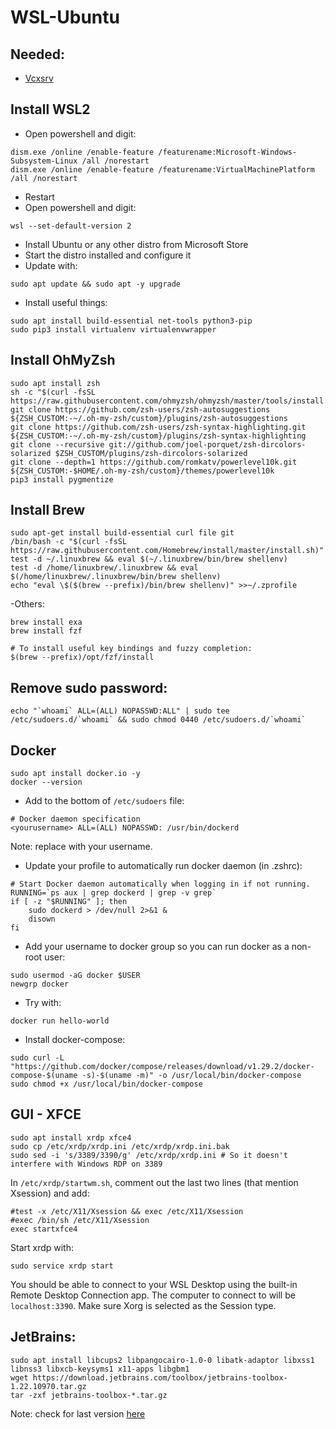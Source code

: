 # WSL-Ubuntu

## Needed:
- [Vcxsrv](https://sourceforge.net/projects/vcxsrv/)

## Install WSL2
- Open powershell and digit:
```
dism.exe /online /enable-feature /featurename:Microsoft-Windows-Subsystem-Linux /all /norestart
dism.exe /online /enable-feature /featurename:VirtualMachinePlatform /all /norestart
```
- Restart
- Open powershell and digit:
```
wsl --set-default-version 2
```
- Install Ubuntu or any other distro from Microsoft Store
- Start the distro installed and configure it
- Update with:
```
sudo apt update && sudo apt -y upgrade
```
- Install useful things:
```
sudo apt install build-essential net-tools python3-pip
sudo pip3 install virtualenv virtualenvwrapper
```

## Install OhMyZsh
```
sudo apt install zsh
sh -c "$(curl -fsSL https://raw.githubusercontent.com/ohmyzsh/ohmyzsh/master/tools/install.sh)"
git clone https://github.com/zsh-users/zsh-autosuggestions ${ZSH_CUSTOM:-~/.oh-my-zsh/custom}/plugins/zsh-autosuggestions
git clone https://github.com/zsh-users/zsh-syntax-highlighting.git ${ZSH_CUSTOM:-~/.oh-my-zsh/custom}/plugins/zsh-syntax-highlighting
git clone --recursive git://github.com/joel-porquet/zsh-dircolors-solarized $ZSH_CUSTOM/plugins/zsh-dircolors-solarized
git clone --depth=1 https://github.com/romkatv/powerlevel10k.git ${ZSH_CUSTOM:-$HOME/.oh-my-zsh/custom}/themes/powerlevel10k
pip3 install pygmentize
```

## Install Brew
```
sudo apt-get install build-essential curl file git
/bin/bash -c "$(curl -fsSL https://raw.githubusercontent.com/Homebrew/install/master/install.sh)"
test -d ~/.linuxbrew && eval $(~/.linuxbrew/bin/brew shellenv)
test -d /home/linuxbrew/.linuxbrew && eval $(/home/linuxbrew/.linuxbrew/bin/brew shellenv)
echo "eval \$($(brew --prefix)/bin/brew shellenv)" >>~/.zprofile
```
-Others:
```
brew install exa
brew install fzf

# To install useful key bindings and fuzzy completion:
$(brew --prefix)/opt/fzf/install
```

## Remove sudo password:
```
echo "`whoami` ALL=(ALL) NOPASSWD:ALL" | sudo tee /etc/sudoers.d/`whoami` && sudo chmod 0440 /etc/sudoers.d/`whoami`
```

## Docker
```
sudo apt install docker.io -y
docker --version
```
- Add to the bottom of `/etc/sudoers` file:
```
# Docker daemon specification
<yourusername> ALL=(ALL) NOPASSWD: /usr/bin/dockerd
```
Note: replace <yourusername> with your username.
- Update your profile to automatically run docker daemon (in .zshrc):
```
# Start Docker daemon automatically when logging in if not running.
RUNNING=`ps aux | grep dockerd | grep -v grep`
if [ -z "$RUNNING" ]; then
    sudo dockerd > /dev/null 2>&1 &
    disown
fi
```
- Add your username to docker group so you can run docker as a non-root user:
```
sudo usermod -aG docker $USER
newgrp docker
```
- Try with:
```
docker run hello-world
```
- Install docker-compose:
```
sudo curl -L "https://github.com/docker/compose/releases/download/v1.29.2/docker-compose-$(uname -s)-$(uname -m)" -o /usr/local/bin/docker-compose
sudo chmod +x /usr/local/bin/docker-compose
```
  
## GUI - XFCE
```
sudo apt install xrdp xfce4
sudo cp /etc/xrdp/xrdp.ini /etc/xrdp/xrdp.ini.bak
sudo sed -i 's/3389/3390/g' /etc/xrdp/xrdp.ini # So it doesn't interfere with Windows RDP on 3389
```
In `/etc/xrdp/startwm.sh`, comment out the last two lines (that mention Xsession) and add:
```
#test -x /etc/X11/Xsession && exec /etc/X11/Xsession
#exec /bin/sh /etc/X11/Xsession
exec startxfce4
```
Start xrdp with:
```
sudo service xrdp start
```
You should be able to connect to your WSL Desktop using the built-in Remote Desktop Connection app. The computer to connect to will be `localhost:3390`. Make sure Xorg is selected as the Session type.

## JetBrains:
```
sudo apt install libcups2 libpangocairo-1.0-0 libatk-adaptor libxss1 libnss3 libxcb-keysyms1 x11-apps libgbm1
wget https://download.jetbrains.com/toolbox/jetbrains-toolbox-1.22.10970.tar.gz
tar -zxf jetbrains-toolbox-*.tar.gz
```
Note: check for last version [here](https://www.jetbrains.com/toolbox-app/download/download-thanks.html?platform=linux)
